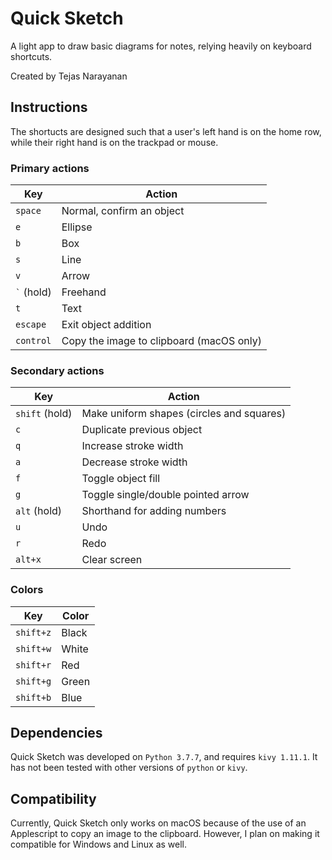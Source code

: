 # Quick Sketch
A light app to draw basic diagrams for notes, relying heavily on keyboard shortcuts.

Created by Tejas Narayanan

## Instructions
The shortucts are designed such that a user's left hand is on
the home row, while their right hand is on the trackpad or mouse.

### Primary actions
Key | Action
---|---
`space` | Normal, confirm an object
`e` | Ellipse
`b` | Box
`s` | Line
`v` | Arrow
``` ` ``` (hold) | Freehand
`t` | Text
`escape` | Exit object addition
`control` | Copy the image to clipboard (macOS only)

### Secondary actions
Key | Action
---|---
`shift` (hold) | Make uniform shapes (circles and squares)
`c` | Duplicate previous object
`q` | Increase stroke width
`a` | Decrease stroke width
`f` | Toggle object fill
`g` | Toggle single/double pointed arrow
`alt` (hold) | Shorthand for adding numbers
`u` | Undo
`r` | Redo
`alt+x` | Clear screen

### Colors
Key | Color
---|---
`shift+z` | Black
`shift+w` | White
`shift+r` | Red
`shift+g` | Green
`shift+b` | Blue

## Dependencies
Quick Sketch was developed on `Python 3.7.7`, and requires `kivy 1.11.1`. It has not been tested with other
versions of `python` or `kivy`.

## Compatibility
Currently, Quick Sketch only works on macOS because of the use of an Applescript to copy an image to the clipboard.
However, I plan on making it compatible for Windows and Linux as well.